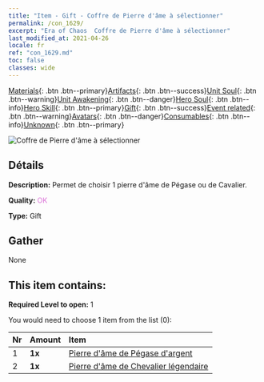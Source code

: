 ```yaml
---
title: "Item - Gift - Coffre de Pierre d'âme à sélectionner"
permalink: /con_1629/
excerpt: "Era of Chaos  Coffre de Pierre d'âme à sélectionner"
last_modified_at: 2021-04-26
locale: fr
ref: "con_1629.md"
toc: false
classes: wide
---
```

 [Materials](/ItemsFR/){: .btn .btn--primary}[Artifacts](/ItemsFR/Artifacts/){: .btn .btn--success}[Unit Soul](/ItemsFR/UnitSoul/){: .btn .btn--warning}[Unit Awakening](/ItemsFR/UnitAwakening/){: .btn .btn--danger}[Hero Soul](/ItemsFR/HeroSoul/){: .btn .btn--info}[Hero Skill](/ItemsFR/HeroSkill/){: .btn .btn--primary}[Gift](/ItemsFR/Gift/){: .btn .btn--success}[Event related](/ItemsFR/Events/){: .btn .btn--warning}[Avatars](/ItemsFR/Avatars/){: .btn .btn--danger}[Consumables](/ItemsFR/Consumables/){: .btn .btn--info}[Unknown](/ItemsFR/Unknown/){: .btn .btn--primary}

 ![Coffre de Pierre d'âme à sélectionner](/images/t/i_907245.png)

## Détails
 **Description:** Permet de choisir 1 pierre d'âme de Pégase ou de Cavalier.

 **Quality:** <span style="color: #DA70D6">OK</span>

 **Type:** Gift

## Gather

  None

## This item contains:

 **Required Level to open:** 1

 You would need to choose 1 item from the list (0):

  | Nr | Amount |     Item    |
  |:---|:-------|:------------|
  | 1 |  **1x** | [Pierre d'âme de Pégase d'argent](/ItemsFR/unt_292/) |  | 
  | 2 |  **1x** | [Pierre d'âme de Chevalier légendaire](/ItemsFR/unt_287/) |  | 
